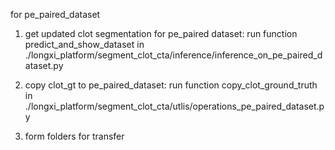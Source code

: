 for pe_paired_dataset

1. get updated clot segmentation for pe_paired dataset:
run function predict_and_show_dataset in ./longxi_platform/segment_clot_cta/inference/inference_on_pe_paired_dataset.py

2. copy clot_gt to pe_paired_dataset:
run function copy_clot_ground_truth in ./longxi_platform/segment_clot_cta/utlis/operations_pe_paired_dataset.py

3. form folders for transfer
